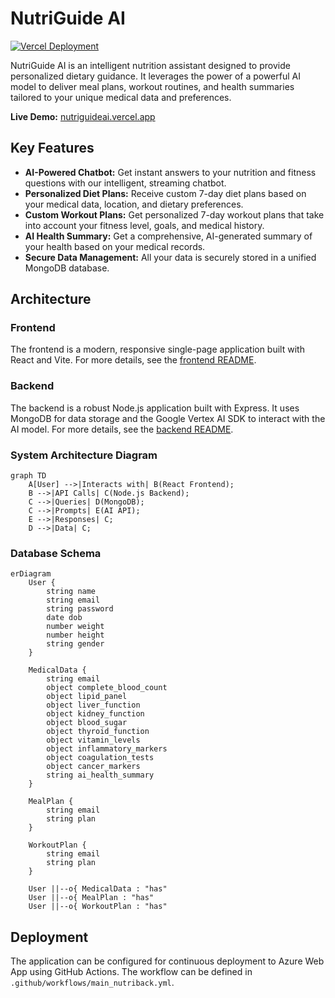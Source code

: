 # NutriGuide AI

[![Vercel Deployment](https://vercel.com/gyash1512/nutriguide-ai/badge)](https://nutriguideai.vercel.app/)

NutriGuide AI is an intelligent nutrition assistant designed to provide personalized dietary guidance. It leverages the power of a powerful AI model to deliver meal plans, workout routines, and health summaries tailored to your unique medical data and preferences.

**Live Demo:** [nutriguideai.vercel.app](https://nutriguideai.vercel.app/)

## Key Features

*   **AI-Powered Chatbot:** Get instant answers to your nutrition and fitness questions with our intelligent, streaming chatbot.
*   **Personalized Diet Plans:** Receive custom 7-day diet plans based on your medical data, location, and dietary preferences.
*   **Custom Workout Plans:** Get personalized 7-day workout plans that take into account your fitness level, goals, and medical history.
*   **AI Health Summary:** Get a comprehensive, AI-generated summary of your health based on your medical records.
*   **Secure Data Management:** All your data is securely stored in a unified MongoDB database.

## Architecture

### Frontend

The frontend is a modern, responsive single-page application built with React and Vite. For more details, see the [frontend README](./frontend/README.md).

### Backend

The backend is a robust Node.js application built with Express. It uses MongoDB for data storage and the Google Vertex AI SDK to interact with the AI model. For more details, see the [backend README](./backend/README.md).

### System Architecture Diagram

```mermaid
graph TD
    A[User] -->|Interacts with| B(React Frontend);
    B -->|API Calls| C(Node.js Backend);
    C -->|Queries| D(MongoDB);
    C -->|Prompts| E(AI API);
    E -->|Responses| C;
    D -->|Data| C;
```

### Database Schema

```mermaid
erDiagram
    User {
        string name
        string email
        string password
        date dob
        number weight
        number height
        string gender
    }

    MedicalData {
        string email
        object complete_blood_count
        object lipid_panel
        object liver_function
        object kidney_function
        object blood_sugar
        object thyroid_function
        object vitamin_levels
        object inflammatory_markers
        object coagulation_tests
        object cancer_markers
        string ai_health_summary
    }

    MealPlan {
        string email
        string plan
    }

    WorkoutPlan {
        string email
        string plan
    }

    User ||--o{ MedicalData : "has"
    User ||--o{ MealPlan : "has"
    User ||--o{ WorkoutPlan : "has"
```

## Deployment

The application can be configured for continuous deployment to Azure Web App using GitHub Actions. The workflow can be defined in `.github/workflows/main_nutriback.yml`.
